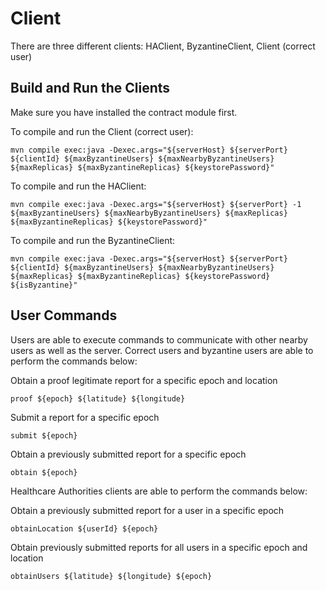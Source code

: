 # Client

There are three different clients: HAClient, ByzantineClient, Client (correct user)

## Build and Run the Clients

Make sure you have installed the contract module first.

To compile and run the Client (correct user):
```
mvn compile exec:java -Dexec.args="${serverHost} ${serverPort} ${clientId} ${maxByzantineUsers} ${maxNearbyByzantineUsers} ${maxReplicas} ${maxByzantineReplicas} ${keystorePassword}"
```

To compile and run the HAClient:
```
mvn compile exec:java -Dexec.args="${serverHost} ${serverPort} -1 ${maxByzantineUsers} ${maxNearbyByzantineUsers} ${maxReplicas} ${maxByzantineReplicas} ${keystorePassword}"
```

To compile and run the ByzantineClient:
```
mvn compile exec:java -Dexec.args="${serverHost} ${serverPort} ${clientId} ${maxByzantineUsers} ${maxNearbyByzantineUsers} ${maxReplicas} ${maxByzantineReplicas} ${keystorePassword} ${isByzantine}"
```

## User Commands

Users are able to execute commands to communicate with other nearby users as well as the server. Correct users and byzantine users are able to perform the commands below:

Obtain a proof legitimate report for a specific epoch and location
```
proof ${epoch} ${latitude} ${longitude}
```
Submit a report for a specific epoch
```
submit ${epoch}
```
Obtain a previously submitted report for a specific epoch
```
obtain ${epoch}
```

Healthcare Authorities clients are able to perform the commands below:

Obtain a previously submitted report for a user in a specific epoch
```
obtainLocation ${userId} ${epoch}
```
Obtain previously submitted reports for all users in a specific epoch and location
```
obtainUsers ${latitude} ${longitude} ${epoch}
```
